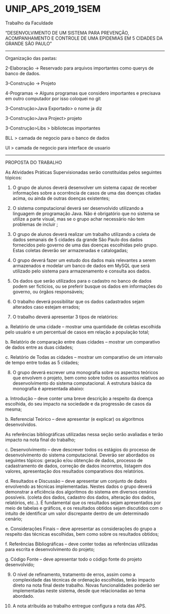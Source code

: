 # UNIP_APS_2019_1SEM

Trabalho da Faculdade

“DESENVOLVIMENTO DE UM SISTEMA PARA PREVENÇÃO, ACOMPANHAMENTO E CONTROLE DE UMA EPIDEMIAS EM 5 CIDADES DA GRANDE SÃO PAULO”

-----------------------------------------------------------------
Organização das pastas:

2-Elaboração -> Reservado para arquivos importantes como querys de banco de dados.

3-Construção -> Projeto

4-Programas -> Alguns programas que considero importantes e precisava em outro computador por isso coloquei no git

3-Construção>Java Exportado> o nome ja diz

3-Construção>Java Project> projeto

3-Construção>Libs > bibliotecas importantes

BLL > camada de negocio para o banco de dados

UI > camada de negocio para interface de usuario

-----------------------------------------------------------------

PROPOSTA DO TRABALHO

As Atividades Práticas Supervisionadas serão constituídas pelos seguintes tópicos:

1) O grupo de alunos deverá desenvolver um sistema capaz de receber informações sobre
a ocorrência de casos de uma das doenças citadas acima, ou ainda de outras doenças
existentes;

2) O sistema computacional deverá ser desenvolvido utilizando a linguagem de
programação Java. Não é obrigatório que no sistema se utilize a parte visual, mas se o
grupo achar necessário não tem problemas de incluir ;

3) O grupo de alunos deverá realizar um trabalho utilizando a coleta de dados semanais de
5 cidades da grande São Paulo dos dados fornecidos pelo governo de uma das doenças
escolhidas pelo grupo. Estas coletas deverão ser armazenadas e catalogadas;
4) O grupo deverá fazer um estudo dos dados mais relevantes a serem armazenados e
modelar um banco de dados em MySQL que será utilizado pelo sistema para
armazenamento e consulta aos dados.

5) Os dados que serão utilizados para o cadastro no banco de dados podem ser fictícios,
ou se preferir busque os dados em informações do governo, ou órgãos responsáveis;

6) O trabalho deverá possibilitar que os dados cadastrados sejam alterados caso estejam
errados;

7) O trabalho deverá apresentar 3 tipos de relatórios:

a. Relatório de uma cidade – mostrar uma quantidade de coletas escolhida pelo
usuário e um percentual de casos em relação a população total;

b. Relatório de comparação entre duas cidades – mostrar um comparativo de dados
entre as duas cidades;

c. Relatório de Todas as cidades – mostrar um comparativo de um intervalo de
tempo entre todas as 5 cidades;

8) O grupo deverá escrever uma monografia sobre os aspectos teóricos que envolvem o
projeto, bem como sobre todos os assuntos relativos ao desenvolvimento do sistema
computacional. A estrutura básica da monografia é apresentada abaixo:


a. Introdução – deve conter uma breve descrição a respeito da doença escolhida,
do seu impacto na sociedade e da progressão de casos da mesma;

b. Referencial Teórico – deve apresentar (e explicar) os algoritmos desenvolvidos.

As referências bibliográficas utilizadas nessa seção serão avaliadas e terão
impacto na nota final do trabalho;

c. Desenvolvimento – deve descrever todos os estágios do processo de
desenvolvimento do sistema computacional. Deverão ser abordados os seguintes
tópicos: geração e/ou obtenção de dados, processo de cadastramento de dados,
correção de dados incorretos, listagem dos valores, apresentação dos resultados
comparativos dos relatórios.

d. Resultados e Discussão – deve apresentar um conjunto de dados envolvendo
as técnicas implementadas. Nestes dados o grupo deverá demonstrar a eficiência
dos algoritmos do sistema em diversos cenários possíveis. (coleta dos dados,
cadastro dos dados, alteração dos dados, relatórios, etc..). É fundamental que os
resultados sejam apresentados por meio de tabelas e gráficos, e os resultados
obtidos sejam discutidos com o intuito de identificar um valor discrepante dentro
de um determinado cenário;

e. Considerações Finais – deve apresentar as considerações do grupo a respeito
das técnicas escolhidas, bem como sobre os resultados obtidos;

f. Referências Bibliográficas – deve conter todas as referências utilizadas para
escrita e desenvolvimento do projeto;

g. Código Fonte – deve apresentar todo o código fonte do projeto desenvolvido;

9) O nível de refinamento, tratamento de erros, assim como a complexidade das técnicas
de ordenação escolhidas, terão impacto direto na nota final deste trabalho. Novas
funcionalidades poderão ser implementadas neste sistema, desde que relacionadas ao
tema abordado.

10) A nota atribuída ao trabalho entregue configura a nota das APS.

